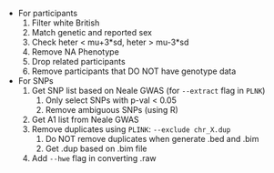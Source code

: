 - For participants
    1. Filter white British
    2. Match genetic and reported sex
    3. Check heter < mu+3\*sd, heter > mu-3\*sd
    4. Remove NA Phenotype
    5. Drop related participants
    6. Remove participants that DO NOT have genotype data
- For SNPs
    1. Get SNP list based on Neale GWAS (for `--extract` flag in `PLNK`)
        1. Only select SNPs with p-val < 0.05
        2. Remove ambiguous SNPs (using R)
    2. Get A1 list from Neale GWAS
    3. Remove duplicates using `PLINK`: `--exclude chr_X.dup`
        1. Do NOT remove duplicates when generate .bed and .bim
        2. Get .dup based on .bim file
    4. Add `--hwe` flag in converting .raw
